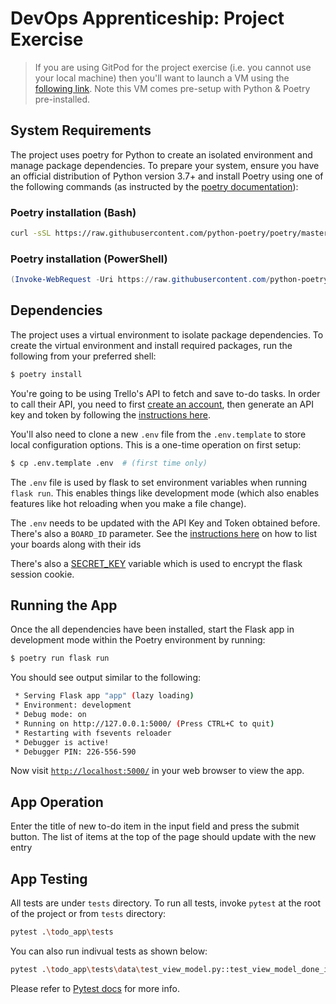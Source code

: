 # DevOps Apprenticeship: Project Exercise

> If you are using GitPod for the project exercise (i.e. you cannot use your local machine) then you'll want to launch a VM using the [following link](https://gitpod.io/#https://github.com/CorndelWithSoftwire/DevOps-Course-Starter). Note this VM comes pre-setup with Python & Poetry pre-installed.

## System Requirements

The project uses poetry for Python to create an isolated environment and manage package dependencies. To prepare your system, ensure you have an official distribution of Python version 3.7+ and install Poetry using one of the following commands (as instructed by the [poetry documentation](https://python-poetry.org/docs/#system-requirements)):

### Poetry installation (Bash)

```bash
curl -sSL https://raw.githubusercontent.com/python-poetry/poetry/master/install-poetry.py | python -
```

### Poetry installation (PowerShell)

```powershell
(Invoke-WebRequest -Uri https://raw.githubusercontent.com/python-poetry/poetry/master/install-poetry.py -UseBasicParsing).Content | python -
```

## Dependencies

The project uses a virtual environment to isolate package dependencies. To create the virtual environment and install required packages, run the following from your preferred shell:

```bash
$ poetry install
```

You're going to be using Trello's API to fetch and save to-do tasks. In order to call their API, you need to first [create an account](https://trello.com/signup), then generate an API key and token by following the [instructions here](https://trello.com/app-key).


You'll also need to clone a new `.env` file from the `.env.template` to store local configuration options. This is a one-time operation on first setup:

```bash
$ cp .env.template .env  # (first time only)
```

The `.env` file is used by flask to set environment variables when running `flask run`. This enables things like development mode (which also enables features like hot reloading when you make a file change).

The `.env` needs to be updated with the API Key and Token obtained before. There's also a `BOARD_ID` parameter. See the [instructions here](https://developer.atlassian.com/cloud/trello/guides/rest-api/api-introduction/#your-first-api-call) on how to list your boards along with their ids

There's also a [SECRET_KEY](https://flask.palletsprojects.com/en/1.1.x/config/#SECRET_KEY) variable which is used to encrypt the flask session cookie.

## Running the App

Once the all dependencies have been installed, start the Flask app in development mode within the Poetry environment by running:
```bash
$ poetry run flask run
```

You should see output similar to the following:
```bash
 * Serving Flask app "app" (lazy loading)
 * Environment: development
 * Debug mode: on
 * Running on http://127.0.0.1:5000/ (Press CTRL+C to quit)
 * Restarting with fsevents reloader
 * Debugger is active!
 * Debugger PIN: 226-556-590
```
Now visit [`http://localhost:5000/`](http://localhost:5000/) in your web browser to view the app.

## App Operation

Enter the title of new to-do item in the input field and press the submit button. The list of items at the top of the page should update with the new entry

## App Testing

All tests are under `tests` directory. To run all tests, invoke `pytest` at the root of the project or from `tests` directory:
```bash
pytest .\todo_app\tests
```

You can also run indivual tests as shown below:
```bash
pytest .\todo_app\tests\data\test_view_model.py::test_view_model_done_items_property
```

Please refer to [Pytest docs](https://docs.pytest.org/en/7.1.x/how-to/usage.html) for more info.

